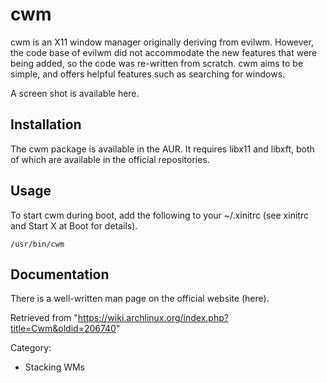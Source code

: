 cwm
===

cwm is an X11 window manager originally deriving from evilwm. However,
the code base of evilwm did not accommodate the new features that were
being added, so the code was re-written from scratch. cwm aims to be
simple, and offers helpful features such as searching for windows.

A screen shot is available here.

Installation
------------

The cwm package is available in the AUR. It requires libx11 and libxft,
both of which are available in the official repositories.

Usage
-----

To start cwm during boot, add the following to your ~/.xinitrc (see
xinitrc and Start X at Boot for details).

    /usr/bin/cwm

Documentation
-------------

There is a well-written man page on the official website (here).

Retrieved from
"https://wiki.archlinux.org/index.php?title=Cwm&oldid=206740"

Category:

-   Stacking WMs
